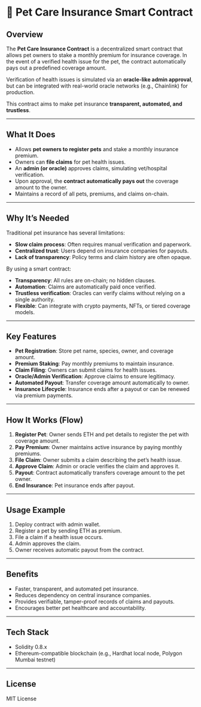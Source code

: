 # 🐾 Pet Care Insurance Smart Contract

## **Overview**

The **Pet Care Insurance Contract** is a decentralized smart contract that allows pet owners to stake a monthly premium for insurance coverage. In the event of a verified health issue for the pet, the contract automatically pays out a predefined coverage amount.

Verification of health issues is simulated via an **oracle-like admin approval**, but can be integrated with real-world oracle networks (e.g., Chainlink) for production.

This contract aims to make pet insurance **transparent, automated, and trustless**.
  
--- 

## **What It Does**

- Allows **pet owners to register pets** and stake a monthly insurance premium.
- Owners can **file claims** for pet health issues.
- An **admin (or oracle)** approves claims, simulating vet/hospital verification.
- Upon approval, the **contract automatically pays out** the coverage amount to the owner.
- Maintains a record of all pets, premiums, and claims on-chain.

---

## **Why It’s Needed**

Traditional pet insurance has several limitations:

- **Slow claim process**: Often requires manual verification and paperwork.
- **Centralized trust**: Users depend on insurance companies for payouts.
- **Lack of transparency**: Policy terms and claim history are often opaque.

By using a smart contract:

- **Transparency**: All rules are on-chain; no hidden clauses.
- **Automation**: Claims are automatically paid once verified.
- **Trustless verification**: Oracles can verify claims without relying on a single authority.
- **Flexible**: Can integrate with crypto payments, NFTs, or tiered coverage models.

---

## **Key Features**

- **Pet Registration**: Store pet name, species, owner, and coverage amount.
- **Premium Staking**: Pay monthly premiums to maintain insurance.
- **Claim Filing**: Owners can submit claims for health issues.
- **Oracle/Admin Verification**: Approve claims to ensure legitimacy.
- **Automated Payout**: Transfer coverage amount automatically to owner.
- **Insurance Lifecycle**: Insurance ends after a payout or can be renewed via premium payments.

---

## **How It Works (Flow)**

1. **Register Pet**: Owner sends ETH and pet details to register the pet with coverage amount.
2. **Pay Premium**: Owner maintains active insurance by paying monthly premiums.
3. **File Claim**: Owner submits a claim describing the pet’s health issue.
4. **Approve Claim**: Admin or oracle verifies the claim and approves it.
5. **Payout**: Contract automatically transfers coverage amount to the pet owner.
6. **End Insurance**: Pet insurance ends after payout.

---

## **Usage Example**

1. Deploy contract with admin wallet.
2. Register a pet by sending ETH as premium.
3. File a claim if a health issue occurs.
4. Admin approves the claim.
5. Owner receives automatic payout from the contract.

---

## **Benefits**

- Faster, transparent, and automated pet insurance.
- Reduces dependency on central insurance companies.
- Provides verifiable, tamper-proof records of claims and payouts.
- Encourages better pet healthcare and accountability.

---

## **Tech Stack**

- Solidity 0.8.x
- Ethereum-compatible blockchain (e.g., Hardhat local node, Polygon Mumbai testnet)

---

## **License**

MIT License
